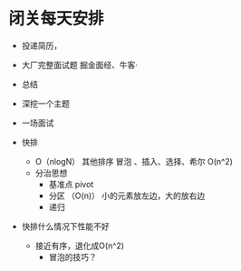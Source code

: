 # 闭关每天安排
- 投递简历， 
- 大厂完整面试题 
  掘金面经、牛客·
- 总结
- 深挖一个主题
- 一场面试

- 快排
  - O（nlogN）
    其他排序 冒泡 、插入、选择、希尔 O(n^2)
  - 分治思想
    - 基准点 pivot 
    - 分区 （O(n)）
      小的元素放左边，大的放右边
    - 递归

- 快排什么情况下性能不好
  - 接近有序，退化成O(n^2)
    - 冒泡的技巧？